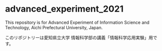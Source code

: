 # advanced_experiment_2021
This repository is for Advanced Experiment of Information Science and Technology, Aichi Prefectural University, Japan.

このリポジトリーは愛知県立大学 情報科学部の講義「情報科学応用実験」用です。
